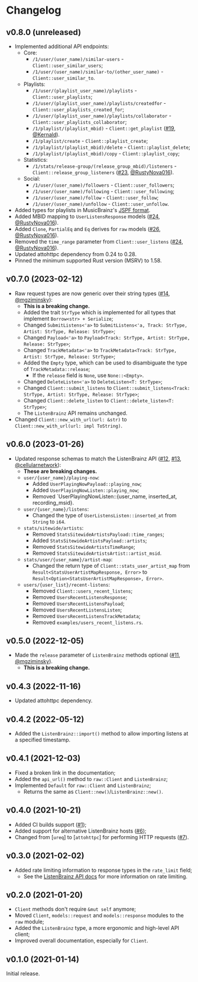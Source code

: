 # Changelog

## v0.8.0 (unreleased)

- Implemented additional API endpoints:
  - Core:
    - `/1/user/(user_name)/similar-users` - `Client::user_similar_users`;
    - `/1/user/(user_name)/similar-to/(other_user_name)` - `Client::user_similar_to`.
  - Playlists:
    - `/1/user/(playlist_user_name)/playlists` - `Client::user_playlists`;
    - `/1/user/(playlist_user_name)/playlists/createdfor` - `Client::user_playlists_created_for`;
    - `/1/user/(playlist_user_name)/playlists/collaborator` - `Client::user_playlists_collaborator`;
    - `/1/playlist/(playlist_mbid)` - `Client::get_playlist` ([#19], [@Kernald]).
    - `/1/playlist/create` - `Client::playlist_create`;
    - `/1/playlist/(playlist_mbid)/delete` - `Client::playlist_delete`;
    - `/1/playlist/(playlist_mbid)/copy` - `Client::playlist_copy`;
  - Statistics:
    - `/1/stats/release-group/(release_group_mbid)/listeners` - `Client::release_group_listeners` ([#23], [@RustyNova016]).
  - Social:
    - `/1/user/(user_name)/followers` - `Client::user_followers`;
    - `/1/user/(user_name)/following` - `Client::user_following`;
    - `/1/user/(user_name)/follow` - `Client::user_follow`;
    - `/1/user/(user_name)/unfollow` - `Client::user_unfollow`.
- Added types for playlists in MusicBrainz's [JSPF format].
- Added MBID mapping to `UserListensResponse` models ([#24], [@RustyNova016]).
- Added `Clone`, `PartialEq` and `Eq` derives for `raw` models ([#26], [@RustyNova016]).
- Removed the `time_range` parameter from `Client::user_listens` ([#24], [@RustyNova016]).
- Updated attohttpc dependency from 0.24 to 0.28.
- Pinned the minimum supported Rust version (MSRV) to 1.58.

[JSPF format]: https://musicbrainz.org/doc/jspf
[#19]: https://github.com/InputUsername/listenbrainz-rs/pull/19
[#23]: https://github.com/InputUsername/listenbrainz-rs/pull/23
[#24]: https://github.com/InputUsername/listenbrainz-rs/pull/24
[#26]: https://github.com/InputUsername/listenbrainz-rs/pull/26
[@Kernald]: https://github.com/Kernald
[@RustyNova016]: https://github.com/RustyNova016

## v0.7.0 (2023-02-12)

- Raw request types are now generic over their string types ([#14], [@mgziminsky]):
  - **This is a breaking change.**
  - Added the trait `StrType` which is implemented for all types that implement `Borrow<str> + Serialize`;
  - Changed `SubmitListens<'a>` to `SubmitListens<'a, Track: StrType, Artist: StrType, Release: StrType>`;
  - Changed `Payload<'a>` to `Payload<Track: StrType, Artist: StrType, Release: StrType>`;
  - Changed `TrackMetadata<'a>` to `TrackMetadata<Track: StrType, Artist: StrType, Release: StrType>`;
  - Added the `Empty` type, which can be used to disambiguate the type of `TrackMetadata::release`;
    - If the `release` field is `None`, use `None::<Empty>`.
  - Changed `DeleteListen<'a>` to `DeleteListen<T: StrType>`;
  - Changed `Client::submit_listens` to `Client::submit_listens<Track: StrType, Artist: StrType, Release: StrType>`;
  - Changed `Client::delete_listen` to `Client::delete_listen<T: StrType>`;
  - The `ListenBrainz` API remains unchanged.
- Changed `Client::new_with_url(url: &str)` to `Client::new_with_url(url: impl ToString)`.

[#14]: https://github.com/InputUsername/listenbrainz-rs/pull/14
[@mgziminsky]: https://github.com/mgziminsky

## v0.6.0 (2023-01-26)

- Updated response schemas to match the ListenBrainz API ([#12], [#13], [@cellularnetwork]):
  - **These are breaking changes.**
  - `user/{user_name}/playing-now`:
    - Added `UserPlayingNowPayload::playing_now`;
    - Added `UserPlayingNowListen::playing_now`;
    - Removed `UserPlayingNowListen::{user_name, inserted_at, recording_msid}.
  - `user/{user_name}/listens`:
    - Changed the type of `UserListensListen::inserted_at` from `String` to `i64`.
  - `stats/sitewide/artists`:
    - Removed `StatsSitewideArtistsPayload::time_ranges`;
    - Added `StatsSitewideArtistsPayload::artists`;
    - Removed `StatsSitewideArtistsTimeRange`;
    - Removed `StatsSitewideArtistsArtist::artist_msid`.
  - `stats/user/{user_name}/artist-map`:
    - Changed the return type of `Client::stats_user_artist_map` from `Result<StatsUserArtistMapResponse, Error>`
      to `Result<Option<StatsUserArtistMapResponse>, Error>`.
  - `users/{user_list}/recent-listens`:
    - Removed `Client::users_recent_listens`;
    - Removed `UsersRecentListensResponse`;
    - Removed `UsersRecentListensPayload`;
    - Removed `UsersRecentListensListen`;
    - Removed `UsersRecentListensTrackMetadata`;
    - Removed `examples/users_recent_listens.rs`.

[#12]: https://github.com/InputUsername/listenbrainz-rs/pull/12
[#13]: https://github.com/InputUsername/listenbrainz-rs/pull/13
[@cellularnetwork]: https://github.com/cellularnetwork

## v0.5.0 (2022-12-05)

- Made the `release` parameter of `ListenBrainz` methods optional ([#11], [@mgziminsky]).
  - **This is a breaking change.**

[#11]: https://github.com/InputUsername/listenbrainz-rs/pull/11
[@mgziminsky]: https://github.com/mgziminsky

## v0.4.3 (2022-11-16)

- Updated attohttpc dependency.

## v0.4.2 (2022-05-12)

- Added the `ListenBrainz::import()` method to allow importing
  listens at a specified timestamp.

## v0.4.1 (2021-12-03)

- Fixed a broken link in the documentation;
- Added the `api_url()` method to `raw::Client` and `ListenBrainz`;
- Implemented `Default` for `raw::Client` and `ListenBrainz`;
  - Returns the same as `Client::new()`/`ListenBrainz::new()`.

## v0.4.0 (2021-10-21)

- Added CI builds support ([#1]);
- Added support for alternative ListenBrainz hosts ([#6]);
- Changed from [`ureq`] to [`attohttpc`] for performing HTTP requests ([#7]).

[#1]: https://github.com/InputUsername/listenbrainz-rs/pull/1
[#6]: https://github.com/InputUsername/listenbrainz-rs/pull/6
[#7]: https://github.com/InputUsername/listenbrainz-rs/pull/7

## v0.3.0 (2021-02-02)

- Added rate limiting information to response types in the `rate_limit` field;
  - See the [ListenBrainz API docs](https://listenbrainz.readthedocs.io/en/production/dev/api/#rate-limiting)
    for more information on rate limiting.

## v0.2.0 (2021-01-20)

- `Client` methods don't require `&mut self` anymore;
- Moved `Client`, `models::request` and `models::response` modules to the `raw` module;
- Added the `ListenBrainz` type, a more ergonomic and high-level API client;
- Improved overall documentation, especially for `Client`.

## v0.1.0 (2021-01-14)

Initial release.
